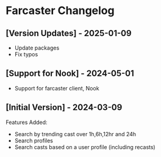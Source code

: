 # Farcaster Changelog

## [Version Updates] - 2025-01-09

- Update packages
- Fix typos

## [Support for Nook] - 2024-05-01

- Support for farcaster client, Nook

## [Initial Version] - 2024-03-09

Features Added:

- Search by trending cast over 1h,6h,12hr and 24h
- Search profiles
- Search casts based on a user profile (including recasts)
